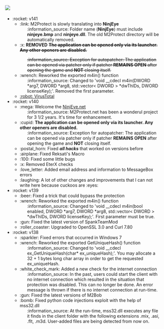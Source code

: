 # <a href="https://ninjeye.net/"><img src="https://ninjeye.net/assets/img/brand/white.png" /></a>
<ul>
  <li>:rocket: v141
    <ul>
      <li>
        :link:  M2Protect is slowly translating into <b>NinjEye</b>
            <ul>
              :information_source: Folder name (<b>NinjEye</b>) must include <b>ninjeye.bmp</b> and <b>ninjeye.dll</b>. The old M2Protect directory will be automatically removed.
            </ul>
      </li>
      <li>
        :x: <b>REMOVED</b>  <strike><b>The application can be opened only via its launcher. Any other openers are disabled.</b>
            <ul>
              :information_source: Exception for autopatcher: The application can be opened via patcher only if patcher <b>REMAINS OPEN</b> after opening the game and <b>NOT</b> closing itself.
            </ul></strike>
      </li>
      <li>
          :wrench:  Reworked the exported m4in() function
            <ul>
              :information_source: Changed to 'void __cdecl m4in(DWORD *arg7, DWORD *arg8, std::vector< DWORD > *dwThIDs, DWORD licenseKey);'. Removed the first parameter.
            </ul>
      </li>
      <li>
        <a href="https://www.virustotal.com/gui/file/939e69dc4a3a0e67af5ee021090031dc71d15b8f8a361c11c8b5cf2d4578830d"> 
          :robot:  VirusTotal
        </a>
      </li>
    </ul>
  </li>
  <li>:rocket: v140
    <ul>
      <li>
          :mega:  Welcome the <a href="https://ninjeye.net/">NinjEye.net</a>
            <ul>
              :information_source: M2Protect.net has been a wonderul project for 3 1/2 years. It's time for enhancement.
            </ul>
      </li>
      <li>
        :cupid:  <b>The application can be opened only via its launcher. Any other openers are disabled.</b>
            <ul>
              :information_source: Exception for autopatcher: The application can be opened via patcher only if patcher <b>REMAINS OPEN</b> after opening the game and <b>NOT</b> closing itself.
            </ul>
      </li>
      <li>
        :postal_horn:  Fixed <b><i>all hacks</i></b> that worked on versions before<br>
      </li>
      <li>
          :airplane:  Fixed Reksati's Macro<br>
      </li>
      <li>
          :100:  Fixed some little bugs<br>
      </li>
      <li>
          :x:  Removed EterX checks<br>
      </li>
      <li>
           :love_letter:  Added email address and information to MessageBox errors
      </li>
      <li>
          :laughing:  A lot of other changes and improvements that I can not write here because cuckoos are :eyes:<br>
      </li>
    </ul>
  </li>
  <li>:rocket: v139
    <ul>
      <li>
          :beer:  Fixed a trick that could bypass the protection
      </li>
      <li>
          :wrench:  Reworked the exported m4in() function
            <ul>
              :information_source: Changed to 'void __cdecl m4in(bool enabled, DWORD *arg7, DWORD *arg8, std::vector< DWORD > *dwThIDs, DWORD licenseKey);'. First parameter must be true.
            </ul>
      </li>
      <li>
          :gun:  Fixed the latest version of SpankTeamMod<br>
      </li>
      <li>
          :roller_coaster:  Upgraded to OpenSSL 3.0 and Curl 7.80
      </li>
    </ul>
  </li>
  <li>:rocket: v138
    <ul>
      <li>
          :sparkler:  Fixed errors that occurred in Windows 7
      </li>
      <li>
          :wrench:  Reworked the exported GetUniqueHash() function
            <ul>
              :information_source: Changed to 'void __cdecl ex_GetUniqueHash(char* ex_uniqueHash);'. You may allocate a 32 + 1 bytes long char array in order to get the requested ex_uniqueHash.
            </ul>
      </li>
      <li>
          :white_check_mark:  Added a new check for the internet connection
            <ul>
              :information_source: In the past, users could start the client with no internet connection which resulted in the situation that protection was disabled. This can no longer be done. An error message is thrown if there is no internet connection at run-time.
            </ul>
      </li>
      <li>
          :gun:  Fixed the latest versions of M2Bob<br>
      </li>
      <li>
          :bomb:  Fixed python code injections exploit with the help of mss32.dll
            <ul>
              :information_source: At the run-time, mss32.dll executes any file it finds in the client folder with the following extensions .mix, .asi, .flt, .m3d. User-added files are being detected from now on.
            </ul>
      </li>
    </ul>
  </li>
</ul>

